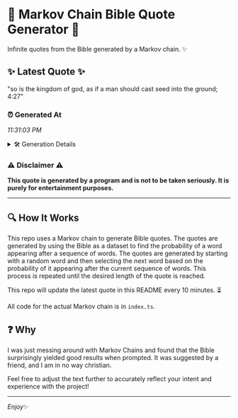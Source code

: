# 📖 Markov Chain Bible Quote Generator 📖

Infinite quotes from the Bible generated by a Markov chain. ✨

## ✨ Latest Quote ✨
"so is the kingdom of god, as if a man should cast seed into the ground; 4:27"

### ⏰ Generated At
*11:31:03 PM*

<details>
    <summary>🛠️ Generation Details</summary>
    <p>
        <strong>🌱 Seed:</strong> so<br>
        <strong>🔄 Iterations:</strong> 16<br>
        <strong>📜 Context History:</strong><br>[ so ]: is<br>[ so, is ]: the<br>[ so, is, the ]: kingdom<br>[ so, is, the, kingdom ]: of<br>[ so, is, the, kingdom, of ]: god,<br>[ so, is, the, kingdom, of, god, ]: as<br>[ is, the, kingdom, of, god,, as ]: if<br>[ the, kingdom, of, god,, as, if ]: a<br>[ kingdom, of, god,, as, if, a ]: man<br>[ of, god,, as, if, a, man ]: should<br>[ god,, as, if, a, man, should ]: cast<br>[ as, if, a, man, should, cast ]: seed<br>[ if, a, man, should, cast, seed ]: into<br>[ a, man, should, cast, seed, into ]: the<br>[ man, should, cast, seed, into, the ]: ground;<br>[ should, cast, seed, into, the, ground; ]: 4:27<br>
    </p>
</details>

### ⚠️ Disclaimer ⚠️
**This quote is generated by a program and is not to be taken seriously. It is purely for entertainment purposes.**

---

## 🔍 How It Works

This repo uses a Markov chain to generate Bible quotes. The quotes are generated by using the Bible as a dataset to find the probability of a word appearing after a sequence of words. The quotes are generated by starting with a random word and then selecting the next word based on the probability of it appearing after the current sequence of words. This process is repeated until the desired length of the quote is reached.

This repo will update the latest quote in this README every 10 minutes. ⏳

All code for the actual Markov chain is in `index.ts`.

## ❓ Why

I was just messing around with Markov Chains and found that the Bible surprisingly yielded good results when prompted. 
It was suggested by a friend, and I am in no way christian.

Feel free to adjust the text further to accurately reflect your intent and experience with the project!

---

*Enjoy*✨
